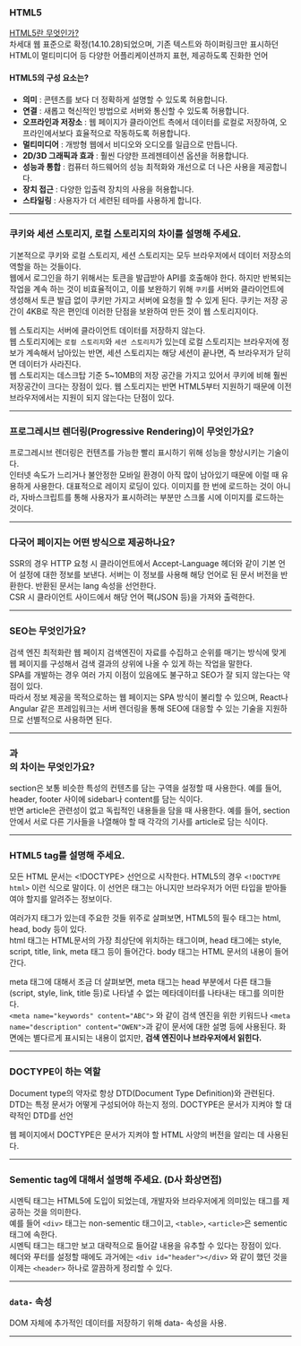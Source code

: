 ### HTML5
[HTML5란 무엇인가?](https://webclub.tistory.com/491)<br>
차세대 웹 표준으로 확정(14.10.28)되었으며, 기존 텍스트와 하이퍼링크만 표시하던 HTML이 멀티미디어 등 다양한 어플리케이션까지 표현, 제공하도록 진화한 언어<br>

#### HTML5의 구성 요소는?
- **의미** : 콘텐츠를 보다 더 정확하게 설명할 수 있도록 허용합니다.
- **연결** : 새롭고 혁신적인 방법으로 서버와 통신할 수 있도록 허용합니다.
- **오프라인과 저장소** : 웹 페이지가 클라이언트 측에서 데이터를 로컬로 저장하여, 오프라인에서보다 효율적으로 작동하도록 허용합니다.
- **멀티미디어** : 개방형 웹에서 비디오와 오디오를 일급으로 만듭니다.
- **2D/3D 그래픽과 효과** : 훨씬 다양한 프레젠테이션 옵션을 허용합니다.
- **성능과 통합** : 컴퓨터 하드웨어의 성능 최적화와 개선으로 더 나은 사용을 제공합니다.
- **장치 접근** : 다양한 입출력 장치의 사용을 허용합니다.
- **스타일링** : 사용자가 더 세련된 테마를 사용하게 합니다.
***
### 쿠키와 세션 스토리지, 로컬 스토리지의 차이를 설명해 주세요.
기본적으로 쿠키와 로컬 스토리지, 세션 스토리지는 모두 브라우저에서 데이터 저장소의 역할을 하는 것들이다.<br>
웹에서 로그인을 하기 위해서는 토큰을 발급받아 API를 호출해야 한다. 하지만 반복되는 작업을 계속 하는 것이 비효율적이고, 이를 보완하기 위해 `쿠키`를 서버와 클라이언트에 생성해서 토큰 발급 없이 쿠키만 가지고 서버에 요청을 할 수 있게 된다. 쿠키는 저장 공간이 4KB로 작은 편인데 이러한 단점을 보완하여 만든 것이 웹 스토리지이다.<br>

웹 스토리지는 서버에 클라이언트 데이터를 저장하지 않는다.<br>
웹 스토리지에는 `로컬 스토리지`와 `세션 스토리지`가 있는데 로컬 스토리지는 브라우저에 정보가 계속해서 남아있는 반면, 세션 스토리지는 해당 세션이 끝나면, 즉 브라우저가 닫히면 데이터가 사라진다.<br>
웹 스토리지는 데스크탑 기준 5~10MB의 저장 공간을 가지고 있어서 쿠키에 비해 훨씬 저장공간이 크다는 장점이 있다. 웹 스토리지는 반면 HTML5부터 지원하기 때문에 이전 브라우저에서는 지원이 되지 않는다는 단점이 있다.
***
### 프로그레시브 렌더링(Progressive Rendering)이 무엇인가요?
프로그레시브 렌더링은 컨텐츠를 가능한 빨리 표시하기 위해 성능을 향상시키는 기술이다.<br>
인터넷 속도가 느리거나 불안정한 모바일 환경이 아직 많이 남아있기 때문에 이럴 때 유용하게 사용한다. 대표적으로 레이지 로딩이 있다. 이미지를 한 번에 로드하는 것이 아니라, 자바스크립트를 통해 사용자가 표시하려는 부분만 스크롤 시에 이미지를 로드하는 것이다.
***
### 다국어 페이지는 어떤 방식으로 제공하나요?
SSR의 경우 HTTP 요청 시 클라이언트에서 Accept-Language 헤더와 같이 기본 언어 설정에 대한 정보를 보낸다. 서버는 이 정보를 사용해 해당 언어로 된 문서 버전을 반환한다. 반환된 문서는 lang 속성을 선언한다.<br>
CSR 시 클라이언트 사이드에서 해당 언어 팩(JSON 등)을 가져와 출력한다.
***
### SEO는 무엇인가요?
검색 엔진 최적화란 웹 페이지 검색엔진이 자료를 수집하고 순위를 매기는 방식에 맞게 웹 페이지를 구성해서 검색 결과의 상위에 나올 수 있게 하는 작업을 말한다.<br>
SPA를 개발하는 경우 여러 가지 이점이 있음에도 불구하고 SEO가 잘 되지 않는다는 약점이 있다.<br>
따라서 정보 제공을 목적으로하는 웹 페이지는 SPA 방식이 불리할 수 있으며, React나 Angular 같은 프레임워크는 서버 렌더링을 통해 SEO에 대응할 수 있는 기술을 지원하므로 선별적으로 사용하면 된다.
***
### <section>과 <article>의 차이는 무엇인가요?
section은 보통 비슷한 특성의 컨텐츠를 담는 구역을 설정할 때 사용한다. 예를 들어, header, footer 사이에 sidebar나 content를 담는 식이다.<br>
반면 article은 관련성이 없고 독립적인 내용들을 담을 때 사용한다. 예를 들어, section 안에서 서로 다른 기사들을 나열해야 할 때 각각의 기사를 article로 담는 식이다.
***
### HTML5 tag를 설명해 주세요.
모든 HTML 문서는 <!DOCTYPE> 선언으로 시작한다. HTML5의 경우 `<!DOCTYPE html>` 이런 식으로 말이다. 이 선언은 태그는 아니지만 브라우저가 어떤 타입을 받아들여야 할지를 알려주는 정보이다.<br>

여러가지 태그가 있는데 주요한 것들 위주로 살펴보면, HTML5의 필수 태그는 html, head, body 등이 있다.<br>
html 태그는 HTML문서의 가장 최상단에 위치하는 태그이며, head 태그에는 style, script, title, link, meta 태그 등이 들어간다. body 태그는 HTML 문서의 내용이 들어간다.<br>

meta 태그에 대해서 조금 더 살펴보면, meta 태그는 head 부분에서 다른 태그들(script, style, link, title 등)로 나타낼 수 없는 메타데이터를 나타내는 태그를 의미한다.<br>
`<meta name="keywords" content="ABC">` 와 같이 검색 엔진을 위한 키워드나 `<meta name="description" content="OWEN">`과 같이 문서에 대한 설명 등에 사용된다. 화면에는 별다르게 표시되는 내용이 없지만, **검색 엔진이나 브라우저에서 읽힌다.**
***
### DOCTYPE이 하는 역할
Document type의 약자로 항상 DTD(Document Type Definition)와 관련된다.<br>
DTD는 특정 문서가 어떻게 구성되어야 하는지 정의. DOCTYPE은 문서가 지켜야 할 대략적인 DTD를 선언<br>

웹 페이지에서 DOCTYPE은 문서가 지켜야 할 HTML 사양의 버전을 알리는 데 사용된다.
***
### Sementic tag에 대해서 설명해 주세요. (D사 화상면접) 
시멘틱 태그는 HTML5에 도입이 되었는데, 개발자와 브라우저에게 의미있는 태그를 제공하는 것을 의미한다.<br>
예를 들어 `<div>` 태그는 non-sementic 태그이고, `<table>`, `<article>`은 sementic 태그에 속한다.<br>
시멘틱 태그는 태그만 보고 대략적으로 들어갈 내용을 유추할 수 있다는 장점이 있다.<br>
헤더와 푸터를 설정할 때에도 과거에는 `<div id="header"></div>` 와 같이 했던 것을 이제는 `<header>` 하나로 깔끔하게 정리할 수 있다.
***
### `data-` 속성
DOM 자체에 추가적인 데이터를 저장하기 위해 data- 속성을 사용.
***
